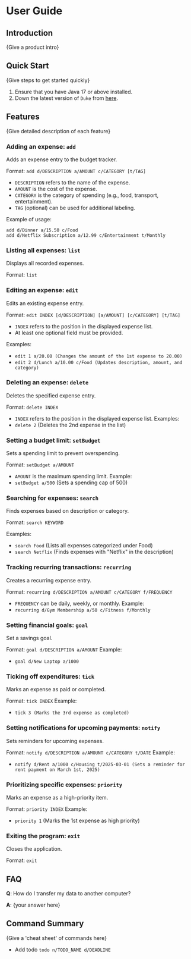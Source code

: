 # User Guide

## Introduction

{Give a product intro}

## Quick Start

{Give steps to get started quickly}

1. Ensure that you have Java 17 or above installed.
1. Down the latest version of `Duke` from [here](http://link.to/duke).

## Features 

{Give detailed description of each feature}

### Adding an expense: `add`
Adds an expense entry to the budget tracker.

Format: `add d/DESCRIPTION a/AMOUNT c/CATEGORY [t/TAG]`

* `DESCRIPTION` refers to the name of the expense.
* `AMOUNT` is the cost of the expense.
* `CATEGORY` is the category of spending (e.g., food, transport, entertainment).
* `TAG` (optional) can be used for additional labeling.

Example of usage: 

`add d/Dinner a/15.50 c/Food`  
`add d/Netflix Subscription a/12.99 c/Entertainment t/Monthly`

### Listing all expenses: `list`
Displays all recorded expenses.

Format: `list`

### Editing an expense: `edit`
Edits an existing expense entry.

Format: `edit INDEX [d/DESCRIPTION] [a/AMOUNT] [c/CATEGORY] [t/TAG]`

* `INDEX` refers to the position in the displayed expense list.
* At least one optional field must be provided.

Examples:

* `edit 1 a/20.00 (Changes the amount of the 1st expense to 20.00)`
* `edit 2 d/Lunch a/10.00 c/Food (Updates description, amount, and category)`

### Deleting an expense: `delete`
Deletes the specified expense entry.

Format: `delete INDEX`
* `INDEX` refers to the position in the displayed expense list.
Examples:
* `delete 2` (Deletes the 2nd expense in the list)

### Setting a budget limit: `setBudget`
Sets a spending limit to prevent overspending.

Format: `setBudget a/AMOUNT`
* `AMOUNT` is the maximum spending limit.
Example:
* `setBudget a/500` (Sets a spending cap of 500)

### Searching for expenses: `search`
Finds expenses based on description or category.

Format: `search KEYWORD`

Examples:
* `search Food` (Lists all expenses categorized under Food)
* `search Netflix` (Finds expenses with "Netflix" in the description)

### Tracking recurring transactions: `recurring`
Creates a recurring expense entry.

Format: `recurring d/DESCRIPTION a/AMOUNT c/CATEGORY f/FREQUENCY`
* `FREQUENCY` can be daily, weekly, or monthly.
Example:
* `recurring d/Gym Membership a/50 c/Fitness f/Monthly`

### Setting financial goals: `goal`
Set a savings goal.

Format: `goal d/DESCRIPTION a/AMOUNT`
Example:
* `goal d/New Laptop a/1000`

### Ticking off expenditures: `tick`
Marks an expense as paid or completed.

Format: `tick INDEX`
Example:
* `tick 3 (Marks the 3rd expense as completed)`

### Setting notifications for upcoming payments: `notify`
Sets reminders for upcoming expenses.

Format: `notify d/DESCRIPTION a/AMOUNT c/CATEGORY t/DATE`
Example:
* `notify d/Rent a/1000 c/Housing t/2025-03-01 (Sets a reminder for rent payment on March 1st, 2025)`

### Prioritizing specific expenses: `priority`
Marks an expense as a high-priority item.

Format: `priority INDEX`
Example:
* `priority 1` (Marks the 1st expense as high priority)

### Exiting the program: `exit`
Closes the application.

Format: `exit`

## FAQ

**Q**: How do I transfer my data to another computer? 

**A**: {your answer here}

## Command Summary

{Give a 'cheat sheet' of commands here}

* Add todo `todo n/TODO_NAME d/DEADLINE`
